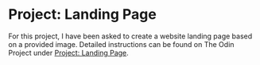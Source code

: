 # Project: Landing Page

For this project, I have been asked to create a website landing page based on a
provided image. Detailed instructions can be found on The Odin Project under
[Project: Landing Page](https://www.theodinproject.com/lessons/foundations-landing-page).
